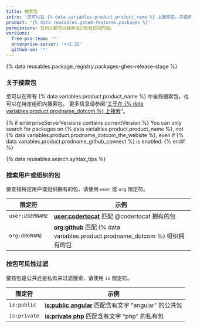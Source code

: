 ```yaml
---
title: 搜索包
intro: '您可以在 {% data variables.product.product_name %} 上搜索包，并使用搜索限定符缩小结果范围。'
product: '{% data reusables.gated-features.packages %}'
permissions: 任何人都可以搜索他们有权访问的包。
versions:
  free-pro-team: '*'
  enterprise-server: '>=2.22'
  github-ae: '*'
---
```


{% data reusables.package_registry.packages-ghes-release-stage %}

### 关于搜索包

您可以在所有 {% data variables.product.product_name %} 中全局搜索包，也可以在特定组织内搜索包。 更多信息请参阅“[关于在 {% data variables.product.prodname_dotcom %} 上搜索](/articles/about-searching-on-github)”。

{% if enterpriseServerVersions contains currentVersion %}
You can only search for packages on
{% data variables.product.product_name %}, not {% data variables.product.prodname_dotcom_the_website %}, even if {% data variables.product.prodname_github_connect %} is enabled.
{% endif %}

{% data reusables.search.syntax_tips %}

### 搜索用户或组织的包

要查找特定用户或组织拥有的包，请使用 `user` 或 `org` 限定符。

| 限定符                       | 示例                                                                                                                                      |
| ------------------------- | --------------------------------------------------------------------------------------------------------------------------------------- |
| <code>user:<em>USERNAME</em></code> | [**user:codertocat**](https://github.com/search?q=user%3Acodertocat&type=RegistryPackages) 匹配 @codertocat 拥有的包                          |
| <code>org:<em>ORGNAME</em></code> | [**org:github**](https://github.com/search?q=org%3Agithub&type=RegistryPackages) 匹配 {% data variables.product.prodname_dotcom %} 组织拥有的包 |

### 按包可见性过滤

要按包是公共还是私有来过滤搜索，请使用 `is` 限定符。

| 限定符          | 示例                                                                                                                   |
| ------------ | -------------------------------------------------------------------------------------------------------------------- |
| `is:public`  | [**is:public angular**](https://github.com/search?q=is%3Apublic+angular&type=RegistryPackages) 匹配含有文字 "angular" 的公共包 |
| `is:private` | [**is:private php**](https://github.com/search?q=is%3Aprivate+php&type=RegistryPackages) 匹配含有文字 "php" 的私有包           |
